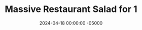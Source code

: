 ---
layout: post
title:  "Massive Restaurant Salad for 1"
date:   2024-04-18 00:00:00 -05000
categories: 
- Recipes
- Fish
permalink: /recipes/massive-salad
image: /assets/Food/Fish/Massive Salad/massive-salad-cover.jpg
ing: massivesalad-ing
facts: massivesalad-facts
section1: Dressing
start2: Romaine lettuce
section2: Salad
start3: Tuna, in water
section3: Protein
start4: 
section4: 
start5: 
section5: 
Prep: 10
Rest: 
Cook: 
Source1: https://youtu.be/5S_uIN3o4Jk?si=0ds-g4LzG8UMbaZ7 
Source2: https://youtu.be/puWE8yKa-tY?si=qIKxpnS5jzl81smc
whisk: https://s.samsungfood.com/UKjtO
tags: 
- lettuce
- spinach
- tomatoes
- peppers
- dressing
- plain nonfat greek yogurt
- greek yogurt
- yogurt
- nonfat cottage cheese
- cottage cheese
- PB2
- powdered peanut
- balsamic vinegar
- soy sauce
- walnuts
- feta
- canned tuna
- tuna
- protein
- shredded chicken
- ground meat
- ground beef
- ground turkey
Description: Anyone who says a salad can't be filling or a great meal has obviously never had a good salad. A giant salad at a restaurant, topped with a lean protein and amazing toppings is my go to order, with dressing on the side. It's usually cheap, healthy, filling, and delicious. Just like a sandwich, a salad is simply a base for hundreds of different flavors. Don't just stick with a sad bowl of wet iceberg lettuce and store bought ranch dressing 
Instructions: 
- In a medium glass, mix together the dressing - yogurt, PB2, balsamic, soy sauce, garlic, onion, and black pepper. Nonfat cottage cheese will also work in place of yogurt. Season with salt to taste (I thought it was good as is), and thin out with some water if needed. You want the dressing to be pourable but not too liquidy, like a creamy ceasar<br><br>
- <center><img src="/assets/Food/Fish/Massive Salad/massive-salad-1.jpg" alt="" class="instruction-image"></center><br>

- Next, chop up the vegetables. I used 1 small head of romaine lettuce, and approximately 2 handfuls of raw spinach.  Add the spinach and thinly sliced lettuce to a strainer, and wash under cold water for about 30 seconds. Drain, and add as the base to a large bowl<br><br>

- Cut the tomatoes pepper into a medium dice. Add over the greens to the side of the bowl. Add the crumbled feta and chopped nuts to the center<br><br>
- <center><img src="/assets/Food/Fish/Massive Salad/massive-salad-3.jpg" alt="" class="instruction-image"></center><br>

- For the protein source, to keep this cheap and easy for a lunch, I've opted for a 5 oz can (4 oz drained weight) of albacore tuna canned in water. It's cheap, low in fat, high in protein, and super easy. Other great protein sources are shredded chicken (from either from a rotiserie chicken or <a href="pulled-chicken">BBQ Pulled Chicken and Coleslaw</a>) or any ground meat (like taco meat found in my <a href="taco">Sauteed Taco Meat and Fajita Veggies</a><br><br>

- Add your protein source on top of the salad, drizzle with your dressing, and enjoy!<br><br>
- <center><img src="/assets/Food/Fish/Massive Salad/massive-salad-5.jpg" alt="" class="instruction-image"></center>
---